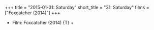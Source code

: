 +++
title = "2015-01-31: Saturday"
short_title = "31: Saturday"
films = ["Foxcatcher (2014)"]
+++


* Film: Foxcatcher (2014) {T} +
